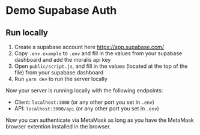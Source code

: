 # Demo Supabase Auth

## Run locally

1. Create a supabase account here https://app.supabase.com/
2. Copy `.env.example` to `.env` and fill in the values from your supabase dashboard and add the moralis api key
3. Open `public/script.js`, and fill in the values (located at the top of the file) from your supabase dashboard
4. Run `yarn dev` to run the server locally

Now your server is running locally with the following endpoints:

- Client: `localhost:3000` (or any other port you set in `.env`)
- API: `localhost:3000/api` (or any other port you set in `.env`)

Now you can authenticate via MetaMask as long as you have the MetaMask browser extention installed in the browser.
